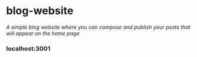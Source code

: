 # blog-website
*A simple blog website where you can compose and publish your posts that will appear on the home page*
### localhost:3001
